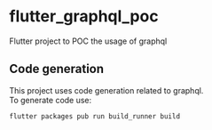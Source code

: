 # flutter_graphql_poc

Flutter project to POC the usage of graphql

## Code generation
This project uses code generation related to graphql.  
To generate code use:
```shell
flutter packages pub run build_runner build
```
